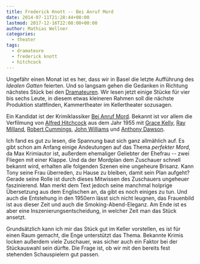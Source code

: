 ```yaml
---
title: Frederick Knott -- Bei Anruf Mord
date: 2014-07-11T21:28:44+00:00
lastmod: 2017-12-16T22:08:00+00:00
author: Mathias Wellner
categories:
  - theater
tags:
  - dramateure
  - frederick knott
  - hitchcock
---
```

Ungefähr einen Monat ist es her, dass wir in Basel die letzte Aufführung des _Idealen Gatten_ feierten. Und so langsam gehen die Gedanken in Richtung nächstes Stück bei den [Dramateuren](http://dramateure.ch). Wir lesen jetzt einige Stücke für vier bis sechs Leute, in diesem etwas kleineren Rahmen soll die nächste Produktion stattfinden, Kammertheater im Kellertheater sozusagen. 

Ein Kandidat ist der Krimiklassiker <a href="http://de.wikipedia.org/wiki/Bei_Anruf_Mord" title="Bei Anruf Mord (Wikipedia)" target="_blank">Bei Anruf Mord</a>. Bekannt ist vor allem die Verfilmung von <a href="http://de.wikipedia.org/wiki/Alfred_Hitchcock" title="Alfred Hitchcock" target="_blank">Alfred Hitchcock</a> aus dem Jahr 1955 mit <a href="http://de.wikipedia.org/wiki/Grace_Kelly" title="Grace Kelly" target="_blank">Grace Kelly</a>, <a href="http://de.wikipedia.org/wiki/Ray_Milland" title="Ray Milland" target="_blank">Ray Milland</a>, <a href="http://de.wikipedia.org/wiki/Robert_Cummings" title="Robert Cummings" target="_blank">Robert Cummings</a>, <a href="http://de.wikipedia.org/wiki/John_Williams_(Schauspieler)" title="John Williams" target="_blank">John Williams</a> und <a href="http://de.wikipedia.org/wiki/Anthony_Dawson" title="Anthony Dawson" target="_blank">Anthony Dawson</a>. 

Ich fand es gut zu lesen, die Spannung baut sich ganz allmählich auf. Es gibt schon am Anfang einige Andeutungen auf das Thema _perfekter Mord_, da Max Krimiautor ist, außerdem ehemaliger Geliebter der Ehefrau -- zwei Fliegen mit einer Klappe. Und da der Mordplan dem Zuschauer schnell bekannt wird, erhalten alle folgenden Szenen eine ungeheure Brisanz. Kann Tony seine Frau überreden, zu Hause zu bleiben, damit sein Plan aufgeht? Gerade seine Rolle ist durch dieses Mitwissen des Zuschauers ungeheuer faszinierend. Man merkt dem Text jedoch seine manchmal holprige Übersetzung aus dem Englischen an, da gibt es noch einiges zu tun. Und auch die Entstehung in den 1950ern lässt sich nicht leugnen, das Frauenbild ist aus dieser Zeit und auch die Smoking-Abend-Eleganz. Am Ende ist es aber eine Inszenierungsentscheidung, in welcher Zeit man das Stück ansetzt. 

Grundsätzlich kann ich mir das Stück gut im Keller vorstellen, es ist für einen Raum gemacht, die Enge unterstützt das Thema. Bekannte Krimis locken außerdem viele Zuschauer, was sicher auch ein Faktor bei der Stückauswahl sein dürfte. Die Frage ist, ob wir mit den bereits fest stehenden Schauspielern gut passen.